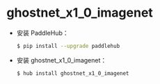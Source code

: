# ghostnet_x1_0_imagenet
* 安装 PaddleHub：

    ```bash
    $ pip install --upgrade paddlehub
    ```

* 安装 ghostnet_x1_0_imagenet：

    ```bash
    $ hub install ghostnet_x1_0_imagenet
    ```
